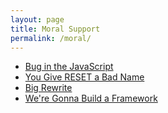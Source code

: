 ```yaml
---
layout: page
title: Moral Support
permalink: /moral/
---
```


- [Bug in the JavaScript](https://www.youtube.com/watch?v=jxi0ETwDvws)
- [You Give RESET a Bad Name](https://www.youtube.com/watch?v=nSKp2StlS6s)
- [Big Rewrite](https://www.youtube.com/watch?v=xCGu5Z_vaps)
- [We're Gonna Build a Framework](https://www.youtube.com/watch?v=Wm2h0cbvsw8)
